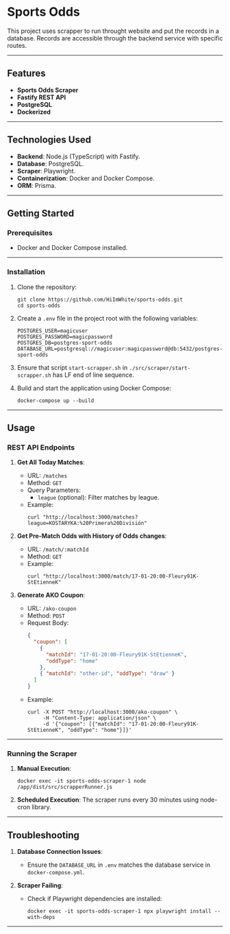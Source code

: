 # Sports Odds

This project uses scrapper to run throught website and put the records in a database.
Records are accessible through the backend service with specific routes.

---

## Features

- **Sports Odds Scraper**
- **Fastify REST API**
- **PostgreSQL**
- **Dockerized**

---

## Technologies Used

- **Backend**: Node.js (TypeScript) with Fastify.
- **Database**: PostgreSQL.
- **Scraper**: Playwright.
- **Containerization**: Docker and Docker Compose.
- **ORM**: Prisma.

---

## Getting Started

### Prerequisites

- Docker and Docker Compose installed.

---

### Installation

1. Clone the repository:

   ```
   git clone https://github.com/HiImWhite/sports-odds.git
   cd sports-odds
   ```

2. Create a `.env` file in the project root with the following variables:

   ```
   POSTGRES_USER=magicuser
   POSTGRES_PASSWORD=magicpassword
   POSTGRES_DB=postgres-sport-odds
   DATABASE_URL=postgresql://magicuser:magicpassword@db:5432/postgres-sport-odds
   ```

3. Ensure that script `start-scrapper.sh` in `./src/scraper/start-scrapper.sh` has LF end of line sequence.

4. Build and start the application using Docker Compose:
   ```
   docker-compose up --build
   ```

---

## Usage

### REST API Endpoints

1. **Get All Today Matches**:

   - URL: `/matches`
   - Method: `GET`
   - Query Parameters:
     - `league` (optional): Filter matches by league.
   - Example:
     ```
     curl "http://localhost:3000/matches?league=KOSTARYKA:%20Primera%20División"
     ```

2. **Get Pre-Match Odds with History of Odds changes**:

   - URL: `/match/:matchId`
   - Method: `GET`
   - Example:
     ```
     curl "http://localhost:3000/match/17-01-20:00-Fleury91K-StEtienneK"
     ```

3. **Generate AKO Coupon**:
   - URL: `/ako-coupon`
   - Method: `POST`
   - Request Body:
     ```json
     {
       "coupon": [
         {
           "matchId": "17-01-20:00-Fleury91K-StEtienneK",
           "oddType": "home"
         },
         { "matchId": "other-id", "oddType": "draw" }
       ]
     }
     ```
   - Example:
     ```
     curl -X POST "http://localhost:3000/ako-coupon" \
          -H "Content-Type: application/json" \
          -d '{"coupon": [{"matchId": "17-01-20:00-Fleury91K-StEtienneK", "oddType": "home"}]}'
     ```

---

### Running the Scraper

1. **Manual Execution**:

   ```
   docker exec -it sports-odds-scraper-1 node /app/dist/src/scrapperRunner.js
   ```

2. **Scheduled Execution**:
   The scraper runs every 30 minutes using node-cron library.

---

## Troubleshooting

1. **Database Connection Issues**:

   - Ensure the `DATABASE_URL` in `.env` matches the database service in `docker-compose.yml`.

2. **Scraper Failing**:

   - Check if Playwright dependencies are installed:
     ```
     docker exec -it sports-odds-scraper-1 npx playwright install --with-deps
     ```

---
